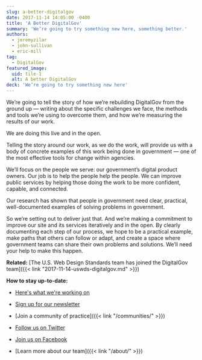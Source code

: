 ```yaml
---
slug: a-better-digitalgov
date: 2017-11-14 14:05:00 -0400
title: 'A Better DigitalGov'
summary: 'We’re going to try something new here, something better.'
authors:
  - jeremyzilar
  - john-sullivan
  - eric-mill
tag:
  - DigitalGov
featured_image:
  uid: tile-1
  alt: A better DigitalGov
deck: 'We’re going to try something new here'
---
```


We’re going to tell the story of how we’re rebuilding DigitalGov from the ground up — writing about the specific challenges we face, the methods and tools we’re using to overcome them, and how we’re measuring the results of our work.

We are doing this live and in the open.

Telling the story around our work, as we do the work, will provide us with a body of concrete examples of this work being done in government — one of the most effective tools for change within agencies.

We’ll focus on the people we serve: our government’s digital product owners. Our job is to help the people help the people. We can improve public services by helping those doing the work to be more confident, capable, and connected.

Our research has shown that people in government need clear, practical, well-documented examples of solving problems in government.

So we’re setting out to deliver just that. And we’re making a commitment to improve our site and its services iteratively and in the open. By clearly documenting each step of our process, we hope to be a practical example, make paths that others can follow or adapt, and create a space where government teams can share their own problems and solutions. We’ll need your help to make this happen.

**Related:** [The U.S. Web Design Standards team has joined the DigitalGov team]({{< link "2017-11-14-uswds-digitalgov.md" >}})

**How to stay up-to-date:**

- [Here's what we're working on][3ed80b13]
- [Sign up for our newsletter][20d731c7]
- [Join a community of practice]({{< link "/communities/" >}})
- [Follow us on Twitter][a4d3008a]
- [Join us on Facebook][48963c81]
- [Learn more about our team]({{< link "/about/" >}})

  [3ed80b13]: https://github.com/GSA/digitalgov.gov/issues "What we're working on in GitHub"
  [20d731c7]: https://connect.digitalgov.gov/subscribe "Sign up for our newsletter"
  [a4d3008a]: https://twitter.com/digital_gov/ "Follow us on Twitter"
  [48963c81]: https://www.facebook.com/digitalgov/ "Join us on Facebook"

